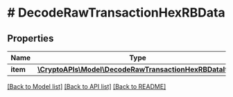 # # DecodeRawTransactionHexRBData

## Properties

Name | Type | Description | Notes
------------ | ------------- | ------------- | -------------
**item** | [**\CryptoAPIs\Model\DecodeRawTransactionHexRBDataItem**](DecodeRawTransactionHexRBDataItem.md) |  |

[[Back to Model list]](../../README.md#models) [[Back to API list]](../../README.md#endpoints) [[Back to README]](../../README.md)
